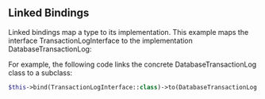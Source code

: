## Linked Bindings

Linked bindings map a type to its implementation. This example maps the interface TransactionLogInterface to the implementation DatabaseTransactionLog:

For example, the following code links the concrete DatabaseTransactionLog class to a subclass:

```php
$this->bind(TransactionLogInterface::class)->to(DatabaseTransactionLog::class);
```
